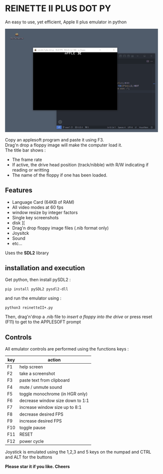 
# REINETTE II PLUS DOT PY

An easy to use, yet efficient, Apple II plus emulator in python



![demo](assets/demo.gif)  
  
Copy an applesoft program and paste it using F3.   
Drag'n drop a floppy image will make the computer load it.  
The title bar shows :
- The frame rate
- If active, the drive head position (track/nibble) with R/W indicating if reading or writting  
- The name of the floppy if one has been loaded.  


## Features

- Language Card (64KB of RAM)
- All video modes at 60 fps
- window resize by integer factors
- Single key screenshots
- disk ][
- Drag'n drop floppy image files (.nib format only)
- Joysitck
- Sound
- etc...

Uses the **SDL2** library


## installation and execution

Get python, then install pySDL2 :   
```
pip install pySDL2 pysdl2-dll
```  
and run the emulator using :  
```
python3 reinetteII+.py
```  
Then, drag'n'drop a .nib file to *insert a floppy into the drive* or press reset (F11) to get to the APPLESOFT prompt  


## Controls

All emulator controls are performed using the functions keys :

| key  | action                             |
|------|------------------------------------|
| F1   | help screen                        | 
| F2   | take a screenshot                  | 
| F3   | paste text from clipboard          | 
| F4   | mute / unmute sound                | 
| F5   | toggle monochrome (in HGR only)    | 
| F6   | decrease window size down to 1:1   | 
| F7   | increase window size up to 8:1     | 
| F8   | decrease desired FPS               | 
| F9   | increase desired FPS               | 
| F10  | toggle pause                       | 
| F11  | RESET                              | 
| F12  | power cycle                        | 


Joystick is emulated using the 1,2,3 and 5 keys on the numpad and CTRL and ALT for the buttons    


**Please star it if you like. Cheers**  
